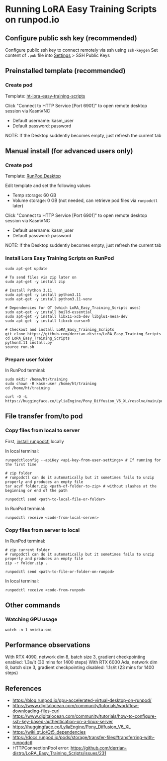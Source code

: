 # Running LoRA Easy Training Scripts on runpod.io

## Configure public ssh key (recommended)

Configure public ssh key to connect remotely via ssh using `ssh-keygen`
Set content of `.pub` file into [Settings](https://www.runpod.io/console/user/settings) > SSH Public Keys

## Preinstalled template (recommended)

### Create pod

Template: [ht-lora-easy-training-scripts](https://www.runpod.io/console/explore/ioyal6hxh1)

Click "Connect to HTTP Service [Port 6901]" to open remote desktop session via KasmVNC
- Default username: kasm_user
- Default password: password

NOTE: If the Desktop suddently becomes empty, just refresh the current tab

## Manual install (for advanced users only)

### Create pod

Template: [RunPod Desktop](https://www.runpod.io/console/explore/runpod-desktop)

Edit template and set the following values
- Temp storage: 60 GB
- Volume storage: 0 GB (not needed, can retrieve pod files via `runpodctl` later)

Click "Connect to HTTP Service [Port 6901]" to open remote desktop session via KasmVNC
- Default username: kasm_user
- Default password: password

NOTE: If the Desktop suddently becomes empty, just refresh the current tab

### Install Lora Easy Training Scripts on RunPod

```shell
sudo apt-get update

# To send files via zip later on
sudo apt-get -y install zip

# Install Python 3.11
sudo apt-get -y install python3.11
sudo apt-get -y install python3.11-venv

# Dependencies for QT (which LoRA_Easy_Training_Scripts uses)
sudo apt-get -y install build-essential
sudo apt-get -y install libx11-xcb-dev libglu1-mesa-dev
sudo apt-get -y install libxcb-cursor0

# Checkout and install LoRA_Easy_Training_Scripts
git clone https://github.com/derrian-distro/LoRA_Easy_Training_Scripts
cd LoRA_Easy_Training_Scripts
python3.11 install.py
source run.sh
```

### Prepare user folder

In RunPod terminal:
```shell
sudo mkdir /home/ht/training
sudo chown -R kasm-user /home/ht/training
cd /home/ht/training

curl -O -L https://huggingface.co/LyliaEngine/Pony_Diffusion_V6_XL/resolve/main/ponyDiffusionV6XL_v6StartWithThisOne.safetensors
```

## File transfer from/to pod

### Copy files from local to server

First, [install runpodctl](https://docs.runpod.io/runpodctl/install-runpodctl) locally

In local terminal:
```shell
runpodctlconfig --apiKey <api-key-from-user-settings> # If running for the first time

# zip folder
# runpodctl can do it automatically but it sometimes fails to unzip properly and produces an empty file
tar acvf folder.zip <path-of-folder-to-zip> # without slashes at the beginning or end of the path

runpodctl send <path-to-local-file-or-folder>
```

In RunPod terminal:
```shell
runpodctl receive <code-from-local-server>
```

### Copy files from server to local

In RunPod terminal:
```shell
# zip current folder
# runpodctl can do it automatically but it sometimes fails to unzip properly and produces an empty file
zip -r folder.zip .

runpodctl send <path-to-file-or-folder-on-runpod>
```

In local terminal:
```shell
runpodctl receive <code-from-runpod>
```

## Other commands

### Watching GPU usage

```shell
watch -n 1 nvidia-smi
```

## Performance observations

With RTX 4090, network dim 8, batch size 3, gradient checkpointing enabled: 1.3s/it (30 mins for 1400 steps)
With RTX 6000 Ada, network dim 8, batch size 3, gradient checkpointing disabled: 1.1s/it (23 mins for 1400 steps)

## References

- https://blog.runpod.io/gpu-accelerated-virtual-desktop-on-runpod/
- https://www.digitalocean.com/community/tutorials/workflow-downloading-files-curl
- https://www.digitalocean.com/community/tutorials/how-to-configure-ssh-key-based-authentication-on-a-linux-server
- https://huggingface.co/LyliaEngine/Pony_Diffusion_V6_XL
- https://wiki.qt.io/Qt5_dependencies
- https://docs.runpod.io/pods/storage/transfer-files#transferring-with-runpodctl
- HTTPConnectionPool error: https://github.com/derrian-distro/LoRA_Easy_Training_Scripts/issues/231